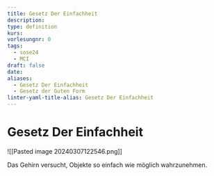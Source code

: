 ```yaml
---
title: Gesetz Der Einfachheit
description: 
type: definition
kurs: 
vorlesungnr: 0
tags:
  - sose24
  - MCI
draft: false
date: 
aliases:
  - Gesetz Der Einfachheit
  - Gesetz der Guten Form
linter-yaml-title-alias: Gesetz Der Einfachheit
---
```


# Gesetz Der Einfachheit

![[Pasted image 20240307122546.png]]

Das Gehirn versucht, Objekte so einfach wie möglich wahrzunehmen.
